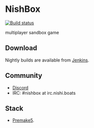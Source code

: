 # NishBox
[![Build status](https://j.nishi.boats/job/NishBox/job/master/badge/icon?style=flat-square)](https://j.nishi.boats/job/NishBox/job/master/)

multiplayer sandbox game

## Download

Nightly builds are available from [Jenkins](https://j.nishi.boats/job/NishBox/job/master/).

## Community

 - [Discord](https://discord.gg/yHWZVwu2Ta)
 - IRC: #nishbox at irc.nishi.boats

## Stack
 - [Premake5](https://premake.github.io).

